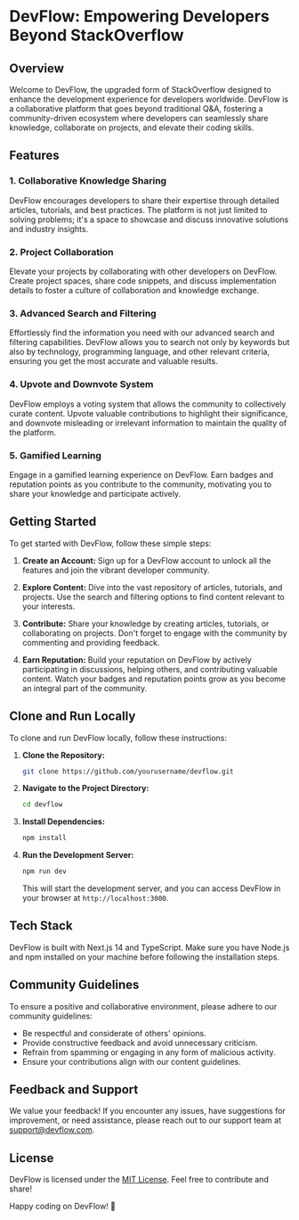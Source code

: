 # DevFlow: Empowering Developers Beyond StackOverflow

## Overview

Welcome to DevFlow, the upgraded form of StackOverflow designed to enhance the development experience for developers worldwide. DevFlow is a collaborative platform that goes beyond traditional Q&A, fostering a community-driven ecosystem where developers can seamlessly share knowledge, collaborate on projects, and elevate their coding skills.

## Features

### 1. **Collaborative Knowledge Sharing**

DevFlow encourages developers to share their expertise through detailed articles, tutorials, and best practices. The platform is not just limited to solving problems; it's a space to showcase and discuss innovative solutions and industry insights.

### 2. **Project Collaboration**

Elevate your projects by collaborating with other developers on DevFlow. Create project spaces, share code snippets, and discuss implementation details to foster a culture of collaboration and knowledge exchange.

### 3. **Advanced Search and Filtering**

Effortlessly find the information you need with our advanced search and filtering capabilities. DevFlow allows you to search not only by keywords but also by technology, programming language, and other relevant criteria, ensuring you get the most accurate and valuable results.

### 4. **Upvote and Downvote System**

DevFlow employs a voting system that allows the community to collectively curate content. Upvote valuable contributions to highlight their significance, and downvote misleading or irrelevant information to maintain the quality of the platform.

### 5. **Gamified Learning**

Engage in a gamified learning experience on DevFlow. Earn badges and reputation points as you contribute to the community, motivating you to share your knowledge and participate actively.

## Getting Started

To get started with DevFlow, follow these simple steps:

1. **Create an Account:** Sign up for a DevFlow account to unlock all the features and join the vibrant developer community.

2. **Explore Content:** Dive into the vast repository of articles, tutorials, and projects. Use the search and filtering options to find content relevant to your interests.

3. **Contribute:** Share your knowledge by creating articles, tutorials, or collaborating on projects. Don't forget to engage with the community by commenting and providing feedback.

4. **Earn Reputation:** Build your reputation on DevFlow by actively participating in discussions, helping others, and contributing valuable content. Watch your badges and reputation points grow as you become an integral part of the community.

## Clone and Run Locally

To clone and run DevFlow locally, follow these instructions:

1. **Clone the Repository:**
   ```bash
   git clone https://github.com/yourusername/devflow.git
   ```

2. **Navigate to the Project Directory:**
   ```bash
   cd devflow
   ```

3. **Install Dependencies:**
   ```bash
   npm install
   ```

4. **Run the Development Server:**
   ```bash
   npm run dev
   ```

   This will start the development server, and you can access DevFlow in your browser at `http://localhost:3000`.

## Tech Stack

DevFlow is built with Next.js 14 and TypeScript. Make sure you have Node.js and npm installed on your machine before following the installation steps.

## Community Guidelines

To ensure a positive and collaborative environment, please adhere to our community guidelines:

- Be respectful and considerate of others' opinions.
- Provide constructive feedback and avoid unnecessary criticism.
- Refrain from spamming or engaging in any form of malicious activity.
- Ensure your contributions align with our content guidelines.

## Feedback and Support

We value your feedback! If you encounter any issues, have suggestions for improvement, or need assistance, please reach out to our support team at support@devflow.com.

## License

DevFlow is licensed under the [MIT License](LICENSE). Feel free to contribute and share!

Happy coding on DevFlow! 🚀
